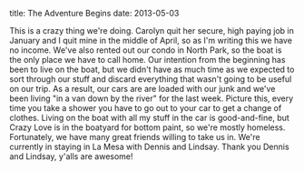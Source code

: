 title: The Adventure Begins
date: 2013-05-03

This is a crazy thing we're doing.  Carolyn quit her secure, high paying job in January
and I quit mine in the middle of April, so as I'm writing this we have no income. We've 
also rented out our condo in North Park, so the boat is the only place we have to call home.
Our intention from the beginning has been to live on the boat, but we didn't have as much
time as we expected to sort through our stuff and discard everything that wasn't going to be
useful on our trip.  As a result, our cars are are loaded with our junk and we've been living
"in a van down by the river" for the last week.  Picture this, every time you take a shower 
you have to go out to your car to get a change of clothes. Living on the boat with all my stuff 
in the car is good-and-fine, but Crazy Love is in the boatyard for bottom paint, so we're mostly 
homeless.  Fortunately, we have many great friends willing to take us in.  We're currently in 
staying in La Mesa with Dennis and Lindsay. Thank you Dennis and Lindsay, y'alls are awesome!
